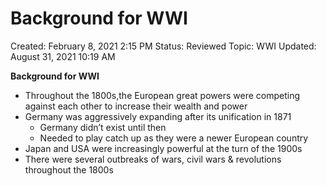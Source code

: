 # Background for WWI

Created: February 8, 2021 2:15 PM
Status: Reviewed
Topic: WWI
Updated: August 31, 2021 10:19 AM

**Background for WWI**

- Throughout the 1800s,the European great powers were competing against each other to increase their wealth and power
- Germany was aggressively expanding after its unification in 1871
    - Germany didn’t exist until then
    - Needed to play catch up as they were a newer European country
- Japan and USA were increasingly powerful at the turn of the 1900s
- There were several outbreaks of wars, civil wars & revolutions throughout the 1800s